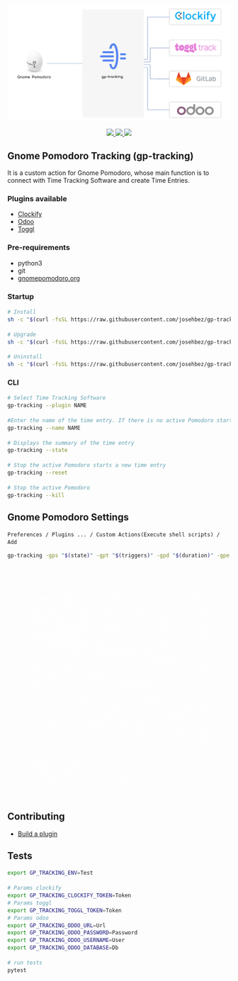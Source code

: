 <p align="center">
  <img src="assets/how-does-it-work.png" width="1200">
</p>

<p align="center">  
  <a href="https://github.com/josehbez/gp-tracking/actions?query=workflow%3APython+test">
    <img src="https://github.com/josehbez/gp-tracking/workflows/Python%20test/badge.svg">
  </a>
  <a href="LICENSE">  
    <img src="https://img.shields.io/github/license/josehbez/gp-tracking?style=flat-square" />
  </a>
   <a href="semv.toml">
    <img src="https://img.shields.io/badge/semv-2.2.0.beta.0-green">
  </a>
  

</p>

## Gnome Pomodoro Tracking (gp-tracking)
It is a custom action for Gnome Pomodoro, whose main function is to connect with Time Tracking Software and create Time Entries.

### Plugins available

* [Clockify](assets/clockify/readme.md)
* [Odoo](assets/odoo/readme.md)
* [Toggl](assets/toggl/readme.md)

### Pre-requirements 

* python3 
* git 
* [gnomepomodoro.org](https://gnomepomodoro.org)


### Startup 

```bash
# Install 
sh -c "$(curl -fsSL https://raw.githubusercontent.com/josehbez/gp-tracking/v2.2/startup.sh)" "" --install

# Upgrade
sh -c "$(curl -fsSL https://raw.githubusercontent.com/josehbez/gp-tracking/v2.2/startup.sh)" "" --upgrade

# Uninstall
sh -c "$(curl -fsSL https://raw.githubusercontent.com/josehbez/gp-tracking/v2.2/startup.sh)" "" --uninstall

```

### CLI

```bash
# Select Time Tracking Software
gp-tracking --plugin NAME  

#Enter the name of the time entry. If there is no active Pomodoro start a new one.
gp-tracking --name NAME

# Displays the summary of the time entry 
gp-tracking --state

# Stop the active Pomodoro starts a new time entry
gp-tracking --reset

# Stop the active Pomodoro
gp-tracking --kill

```


## Gnome Pomodoro Settings 

`Preferences / Plugins ... / Custom Actions(Execute shell scripts) / Add `

```bash
gp-tracking -gps "$(state)" -gpt "$(triggers)" -gpd "$(duration)" -gpe "$(elapsed)"
```

<p align="center">  
 <img src="assets/gnome-pomodoro-settings.gif" width="400"/>
</p>



## Contributing
* [Build a plugin](./PLUGIN.md)

## Tests 
```bash
export GP_TRACKING_ENV=Test

# Params clockify
export GP_TRACKING_CLOCKIFY_TOKEN=Token
# Params toggl
export GP_TRACKING_TOGGL_TOKEN=Token
# Params odoo
export GP_TRACKING_ODOO_URL=Url
export GP_TRACKING_ODOO_PASSWORD=Password
export GP_TRACKING_ODOO_USERNAME=User
export GP_TRACKING_ODOO_DATABASE=Db

# run tests
pytest
```